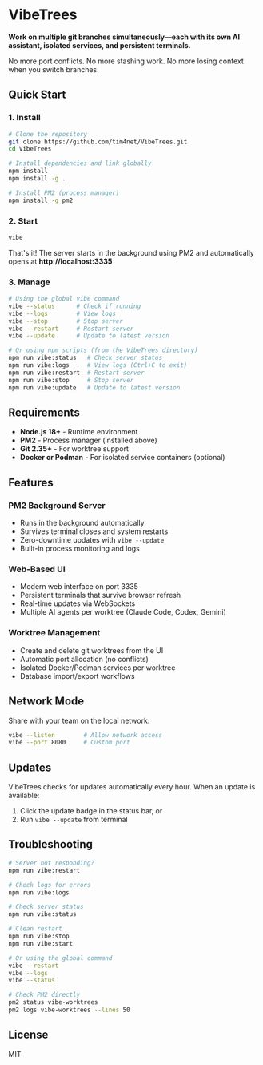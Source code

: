 # VibeTrees

**Work on multiple git branches simultaneously—each with its own AI assistant, isolated services, and persistent terminals.**

No more port conflicts. No more stashing work. No more losing context when you switch branches.

## Quick Start

### 1. Install

```bash
# Clone the repository
git clone https://github.com/tim4net/VibeTrees.git
cd VibeTrees

# Install dependencies and link globally
npm install
npm install -g .

# Install PM2 (process manager)
npm install -g pm2
```

### 2. Start

```bash
vibe
```

That's it! The server starts in the background using PM2 and automatically opens at **http://localhost:3335**

### 3. Manage

```bash
# Using the global vibe command
vibe --status      # Check if running
vibe --logs        # View logs
vibe --stop        # Stop server
vibe --restart     # Restart server
vibe --update      # Update to latest version

# Or using npm scripts (from the VibeTrees directory)
npm run vibe:status   # Check server status
npm run vibe:logs     # View logs (Ctrl+C to exit)
npm run vibe:restart  # Restart server
npm run vibe:stop     # Stop server
npm run vibe:update   # Update to latest version
```

## Requirements

- **Node.js 18+** - Runtime environment
- **PM2** - Process manager (installed above)
- **Git 2.35+** - For worktree support
- **Docker or Podman** - For isolated service containers (optional)

## Features

### PM2 Background Server
- Runs in the background automatically
- Survives terminal closes and system restarts
- Zero-downtime updates with `vibe --update`
- Built-in process monitoring and logs

### Web-Based UI
- Modern web interface on port 3335
- Persistent terminals that survive browser refresh
- Real-time updates via WebSockets
- Multiple AI agents per worktree (Claude Code, Codex, Gemini)

### Worktree Management
- Create and delete git worktrees from the UI
- Automatic port allocation (no conflicts)
- Isolated Docker/Podman services per worktree
- Database import/export workflows

## Network Mode

Share with your team on the local network:

```bash
vibe --listen        # Allow network access
vibe --port 8080     # Custom port
```

## Updates

VibeTrees checks for updates automatically every hour. When an update is available:

1. Click the update badge in the status bar, or
2. Run `vibe --update` from terminal

## Troubleshooting

```bash
# Server not responding?
npm run vibe:restart

# Check logs for errors
npm run vibe:logs

# Check server status
npm run vibe:status

# Clean restart
npm run vibe:stop
npm run vibe:start

# Or using the global command
vibe --restart
vibe --logs
vibe --status

# Check PM2 directly
pm2 status vibe-worktrees
pm2 logs vibe-worktrees --lines 50
```

## License

MIT
